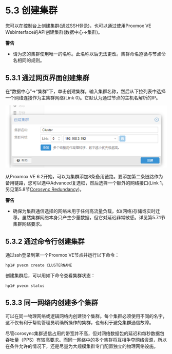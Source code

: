 # 5.3 创建集群

您可以在控制台上创建集群(通过SSH登录)，也可以通过使用Proxmox VE Webinterface的API创建集群(数据中心→集群)。

**警告**

 - 请为您的集群使用唯一的名称。此名称以后无法更改。集群命名遵循与节点命名相同的规则。

## 5.3.1 通过网页界面创建集群

在“数据中心”→“集群”下，单击创建集群。输入集群名称，然后从下拉列表中选择一个网络连接作为主集群网络(Link 0)。它默认为通过节点的主机名解析的IP。

![img](./createcluster.png "通过网页界面创建集群")

从Proxmox VE 6.2开始，可以为集群添加8条备用链路。要添加第二条链路作为备用链路，您可以选中Advanced复选框，然后选择一个额外的网络接口(Link 1，另见第5.8节[Corosync Redundancy](./Corosync_Redundancy.md))。

**警告**

- 确保为集群通信选择的网络未用于任何高流量负载，如(网络)存储或实时迁移。虽然集群网络本身只产生少量数据，但它对延迟非常敏感。详见第5.7.1节集群网络要求。

## 5.3.2 通过命令行创建集群

通过ssh登录到第一个Proxmox VE节点并运行以下命令：

```
hp1# pvecm create CLUSTERNAME
```

创建集群后，可以用如下命令查看集群状态：

```
hp1# pvecm status
```

## 5.3.3 同一网络内创建多个集群

可以在同一物理网络或逻辑网络内创建锁个集群。每个集群必须使用不同的名字，这不仅有利于帮助管理员明确所操作的集群，也有利于避免集群通信故障。

尽管corosync集群通信占用的带宽并不高，但对网络数据包的延迟和每秒数据包吞吐量（PPS）有较高要求。而同一网络中的多个集群将互相争夺网络资源，所以在条件允许的情况下，还是尽量为大规模集群专门配置独立的物理网络设施。
          